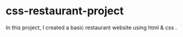 # css-restaurant-project
In this project, I created a basic restaurant website using html &amp; css .
